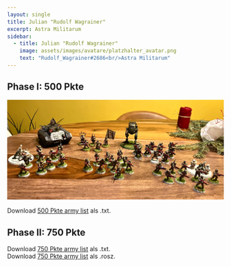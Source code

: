 ```yaml
---
layout: single
title: Julian "Rudolf Wagrainer"
excerpt: Astra Militarum
sidebar: 
  - title: Julian "Rudolf Wagrainer"
    image: assets/images/avatare/platzhalter_avatar.png
    text: "Rudolf_Wagrainer#2686<br/>Astra Militarum"
---
```

## Phase I: 500 Pkte

![500 Pkte](/assets/images/500/500_rudolfwagrainer_2.jpg)

Download <a href="/assets/armylists/500/500_rudolfwagrainer.txt" download>500 Pkte army list</a> als .txt.

## Phase II: 750 Pkte

Download <a href="/assets/armylists/750/750_rudolfwagrainer.txt" download>750 Pkte army list</a> als .txt.  
Download <a href="/assets/armylists/750/750_rudolfwagrainer.rosz" download>750 Pkte army list</a> als .rosz.  